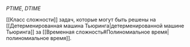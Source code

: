 *PTIME*, *DTIME*

[[Класс сложности]] задач, которые могут быть решены на [[Детерменированная машина Тьюринга|детерменированной машине Тьюринга]] за [[Временная сложность#Полиномиальное время|полиномиальное время]].
